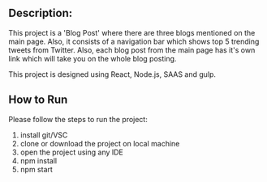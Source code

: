 ## Description:
This project is a 'Blog Post' where there are three blogs mentioned on the main page. Also, it consists of a navigation bar which shows top 5 trending tweets from Twitter. Also, each blog post from the main page has it's own link which will take you on the whole blog posting.

This project is designed using React, Node.js, SAAS and gulp.

## How to Run
Please follow the steps to run the project:
1. install git/VSC
2. clone or download the project on local machine
3. open the project using any IDE
4. npm install
5. npm start
